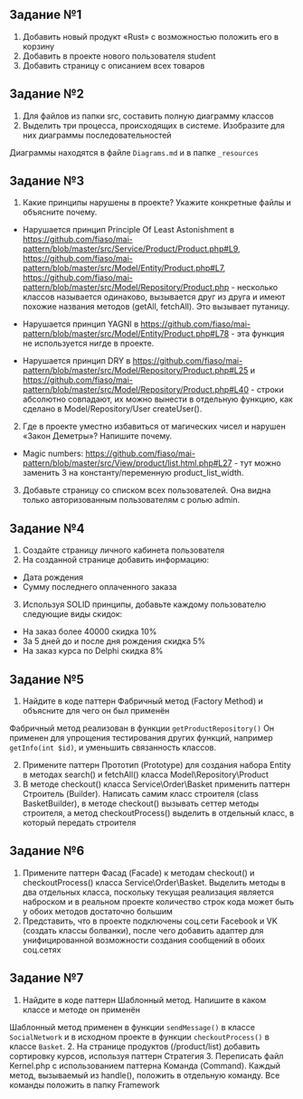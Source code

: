 ## Задание №1
1. Добавить новый продукт «Rust» с возможностью положить его в корзину
2. Добавить в проекте нового пользователя student
3. Добавить страницу с описанием всех товаров

## Задание №2
1. Для файлов из папки src, составить полную диаграмму классов
2. Выделить три процесса, происходящих в системе. Изобразите для них диаграммы последовательностей

Диаграммы находятся в файле `Diagrams.md` и в папке `_resources`

## Задание №3
1. Какие принципы нарушены в проекте? Укажите конкретные файлы и объясните почему.

- Нарушается принцип Principle Of Least Astonishment в https://github.com/fiaso/mai-pattern/blob/master/src/Service/Product/Product.php#L9, https://github.com/fiaso/mai-pattern/blob/master/src/Model/Entity/Product.php#L7, https://github.com/fiaso/mai-pattern/blob/master/src/Model/Repository/Product.php - несколько классов называется одинаково, вызывается друг из друга и имеют похожие названия методов (getAll, fetchAll). Это вызывает путаницу.

- Нарушается принцип YAGNI в https://github.com/fiaso/mai-pattern/blob/master/src/Model/Entity/Product.php#L78 - эта функция не используется нигде в проекте.

- Нарушается принцип DRY в https://github.com/fiaso/mai-pattern/blob/master/src/Model/Repository/Product.php#L25 и https://github.com/fiaso/mai-pattern/blob/master/src/Model/Repository/Product.php#L40 - строки абсолютно совпадают, их можно вынести в отдельную функцию, как сделано в Model/Repository/User createUser().

2. Где в проекте уместно избавиться от магических чисел и нарушен «Закон Деметры»? Напишите почему.

- Magic numbers:
https://github.com/fiaso/mai-pattern/blob/master/src/View/product/list.html.php#L27 - тут можно заменить 3 на константу/переменную product_list_width.


3. Добавьте страницу со списком всех пользователей. Она видна только авторизованным пользователям с ролью admin.

## Задание №4
1. Создайте страницу личного кабинета пользователя
2. На созданной странице добавить информацию:
* Дата рождения
* Сумму последнего оплаченного заказа
3. Используя SOLID принципы, добавьте каждому пользователю следующие виды скидок:
* На заказ более 40000 скидка 10%
* За 5 дней до и после дня рождения скидка 5%
* На заказ курса по Delphi скидка 8%

## Задание №5
1. Найдите в коде паттерн Фабричный метод (Factory Method) и объясните для чего он был применён

Фабричный метод реализован в функции `getProductRepository()` 
Он применен для упрощения тестирования других функций, например `getInfo(int $id)`, и уменьшить связанность классов.

2. Примените паттерн Прототип (Prototype) для создания набора Entity в методах search() и fetchAll() класса Model\Repository\Product
3. В методе checkout() класса Service\Order\Basket применить паттерн Строитель (Builder). Написать самим класс строителя (class BasketBuilder), в методе checkout() вызывать сеттер методы строителя, а метод checkoutProcess() выделить в отдельный класс, в который передать строителя

## Задание №6
1. Примените паттерн Фасад (Facade) к методам checkout() и checkoutProcess() класса Service\Order\Basket. Выделить методы в два отдельных класса, поскольку текущая реализация является наброском и в реальном проекте количество строк кода может быть у обоих методов достаточно большим
2. Представить, что в проекте подключены соц.сети Facebook и VK (создать классы болванки), после чего добавить адаптер для унифицированной возможности создания сообщений в обоих соц.сетях

## Задание №7
1. Найдите в коде паттерн Шаблонный метод. Напишите в каком классе и методе он применён

Шаблонный метод применен в функции `sendMessage()` в классе `SocialNetwork` и в исходном проекте в функции `checkoutProcess()` в классе `Basket`.
2. На странице продуктов (/product/list) добавить сортировку курсов, используя паттерн Стратегия
3. Переписать файл Kernel.php с использованием паттерна Команда (Command). Каждый метод, вызываемый из handle(), положить в отдельную команду. Все команды положить в папку Framework